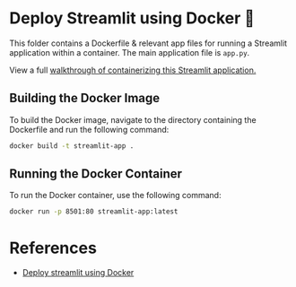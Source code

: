 # Deploy Streamlit using Docker 🐳

This folder contains a Dockerfile & relevant app files for running a Streamlit application within a container. The main application file is `app.py`.

View a full [walkthrough of containerizing this Streamlit application.](https://blog.waynegoosen.com/post/streamlit-deployment-guide-part-1-containerization/)

## Building the Docker Image

To build the Docker image, navigate to the directory containing the Dockerfile and run the following command:

```bash
docker build -t streamlit-app .
```

## Running the Docker Container

To run the Docker container, use the following command:

```bash
docker run -p 8501:80 streamlit-app:latest
```

# References

- [Deploy streamlit using Docker](https://docs.streamlit.io/deploy/tutorials/docker)